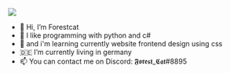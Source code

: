 


<img src="https://github-readme-stats.vercel.app/api?username=forest-cat&count_private=true&include_all_commits=true&show_icons=true&theme=tokyonight&hide_border=true">
<!---
<img src="https://github-readme-stats.vercel.app/api/top-langs/?username=forest-cat&show_icons=true&theme=tokyonight&hide_border=true">
--->

- 👋 Hi, I’m Forestcat
- 👀 I like programming with python and c#
- 🌱 and i'm learning currently website frontend design using css
- 🇩🇪 I’m currently living in germany
- 📫 You can contact me on Discord: 𝕱𝖔𝖗𝖊𝖘𝖙_𝕮𝖆𝖙#8895

<!---
forest-cat/forest-cat is a ✨ special ✨ repository because its `README.md` (this file) appears on your GitHub profile.
You can click the Preview link to take a look at your changes.
--->
